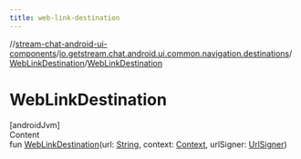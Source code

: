 ```yaml
---
title: web-link-destination
---
```

//[stream-chat-android-ui-components](../../../index.md)/[io.getstream.chat.android.ui.common.navigation.destinations](../index.md)/[WebLinkDestination](index.md)/[WebLinkDestination](WebLinkDestination.md)



# WebLinkDestination  
[androidJvm]  
Content  
fun [WebLinkDestination](WebLinkDestination.md)(url: [String](https://kotlinlang.org/api/latest/jvm/stdlib/kotlin/-string/index.html), context: [Context](https://developer.android.com/reference/kotlin/android/content/Context.html), urlSigner: [UrlSigner](../../io.getstream.chat.android.ui.common/UrlSigner/index.md))  



